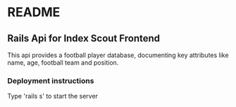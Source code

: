 # README

## Rails Api for Index Scout Frontend

This api provides a football player database, documenting key attributes like
name, age, football team and position.

### Deployment instructions

Type 'rails s' to start the server
